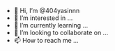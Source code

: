 - 👋 Hi, I’m @404yasinnn
- 👀 I’m interested in ...
- 🌱 I’m currently learning ...
- 💞️ I’m looking to collaborate on ...
- 📫 How to reach me ...

<!---
404yasinnn/404yasinnn is a ✨ special ✨ repository because its `README.md` (this file) appears on your GitHub profile.
You can click the Preview link to take a look at your changes.
--->
